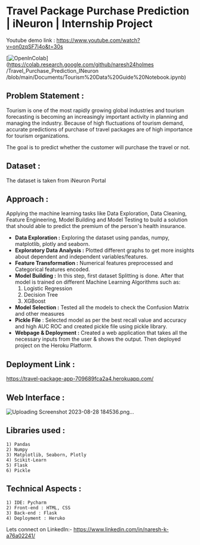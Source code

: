 # Travel Package Purchase Prediction | iNeuron | Internship Project
Youtube demo link : https://www.youtube.com/watch?v=on0zqSF7i4o&t=30s


[![OpenInColab](https://colab.research.google.com/assets/colab-badge.svg)]
(https://colab.research.google.com/github/naresh24holmes /Travel_Purchase_Prediction_INeuron /blob/main/Documents/Tourism%20Data%20Guide%20Notebook.ipynb)


## Problem Statement :

Tourism is one of the most rapidly growing global industries and tourism forecasting is becoming an increasingly important activity in planning and managing the industry. Because of high fluctuations of tourism demand, accurate predictions of purchase of travel packages are of high importance for tourism organizations. 

The goal is to predict whether the customer will purchase the travel or not.


## Dataset :

The dataset is taken from iNeuron Portal

## Approach :

Applying the machine learning tasks like Data Exploration, Data Cleaning, Feature Engineering, Model Building and Model Testing to build a solution that should able to predict the premium of the person's health insurance.

- **Data Exploration :** Exploring the dataset using pandas, numpy, matplotlib, plotly and seaborn.
- **Exploratory Data Analysis :** Plotted different graphs to get more insights about dependent and independent variables/features.
- **Feature Transformation :** Numerical features preprocessed and Categorical features encoded.
- **Model Building :** In this step, first dataset Splitting is done. After that model is trained on different Machine Learning Algorithms such as:
  1) Logistic Regression
  2) Decision Tree
  3) XGBoost
- **Model Selection :** Tested all the models to check the Confusion Matrix and other measures
- **Pickle File** : Selected model as per the best recall value and accuracy and high AUC ROC and created pickle file using pickle library.
- **Webpage & Deployment :** Created a web application that takes all the necessary inputs from the user & shows the output. Then deployed project on the Heroku Platform.

## Deployment Link :

https://travel-package-app-709689fca2a4.herokuapp.com/

## Web Interface :
![Uploading Screenshot 2023-08-28 184536.png…]()


## Libraries used :

    1) Pandas
    2) Numpy
    3) Matplotlib, Seaborn, Plotly
    4) Scikit-Learn
    5) Flask
    6) Pickle

## Technical Aspects :

    1) IDE: Pycharm
    2) Front-end : HTML, CSS
    3) Back-end : Flask
    4) Deployment : Heruko


Lets connect on LinkedIn:- https://www.linkedin.com/in/naresh-k-a76a02241/
 
